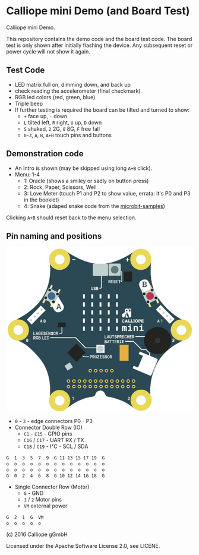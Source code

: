 # Calliope mini Demo (and Board Test)

Calliope mini Demo.

This repository contains the demo code and the board test code. The board test is only shown after initially 
flashing the device. Any subsequent reset or power cycle will not show it again.

## Test Code

- LED matrix full on, dimming down, and back up
- check reading the accelerometer (final checkmark)
- RGB led colors (red, green, blue)
- Triple beep
- If further testing is required the board can be tilted and turned to show:
    - `+` face up, `-` down
    - `L` tilted left, `R` right, `U` up, `D` down
    - `S` shaked, `2` 2G, `8` 8G, `F` free fall
    - `0`-`3`, `A`, `B`, `A+B` touch pins and buttons
    
## Demonstration code

- An Intro is shown (may be skipped using long `A+B` click).
- Menu: 1-4
     - 1: Oracle (shows a smiley or sadly on button press)
     - 2: Rock, Paper, Scissors, Well
     - 3: Love Meter (touch P1 and P2 to show value, errata: it's P0 and P3 in the booklet)
     - 4: Snake (adaped snake code from the [microbit-samples](https://github.com/lancaster-university/microbit-samples/))

Clicking `A+B` should reset back to the menu selection.     

## Pin naming and positions

![Calliope rev. 0.3](calliope-v0.3.jpg)

* `0` - `3` - edge connectors P0 - P3
* Connector Double Row (IO)
    * `C1` - `C15` - GPIO pins
    * `C16` / `C17` - UART RX / TX
    * `C18` / `C19` - I²C - SCL / SDA

```
G  1  3  5  7  9  G 11 13 15 17 19  G
o  o  o  o  o  o  o  o  o  o  o  o  o
o  o  o  o  o  o  o  o  o  o  o  o  o
G  0  2  4  6  8  G 10 12 14 16 18  G
```
    
* Single Connector Row (Motor)
    * `G` - GND
    * `1` / `2` Motor pins
    * `VM` external power 

 ```
 G  2  1  G  VM
 o  o  o  o  o 
 ```

(c) 2016 Calliope gGmbH

Licensed under the Apache Software License 2.0, see LICENE.

